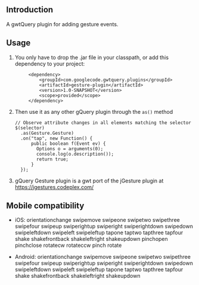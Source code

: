 

## Introduction
A gwtQuery plugin for adding gesture events.

## Usage

1. You only have to drop the .jar file in your classpath, or add this dependency to your project:
   
   ```
        <dependency>
            <groupId>com.googlecode.gwtquery.plugins</groupId>
            <artifactId>gesture-plugin</artifactId>
            <version>1.0-SNAPSHOT</version>
            <scope>provided</scope>
        </dependency>
   ```
2. Then use it as any other gQuery plugin through the `as()` method
   ```
   // Observe attribute changes in all elements matching the selector
   $(selector)
     .as(Gesture.Gesture)
     .on("tap", new Function() {
         public boolean f(Event ev) {
           Options o = arguments(0);
           console.log(o.description());
           return true;
         }
     });

   ```
3. gQuery Gesture plugin is a gwt port of the jGesture plugin at https://jgestures.codeplex.com/


## Mobile compatibility

- iOS: 
  orientationchange swipemove swipeone swipetwo swipethree swipefour swipeup swiperightup swiperight swiperightdown swipedown swipeleftdown swipeleft swipeleftup tapone taptwo tapthree tapfour shake shakefrontback shakeleftright shakeupdown pinchopen pinchclose rotatecw rotateccw pinch rotate

- Android: 
  orientationchange swipemove swipeone swipetwo swipethree swipefour swipeup swiperightup swiperight swiperightdown swipedown swipeleftdown swipeleft swipeleftup tapone taptwo tapthree tapfour shake shakefrontback shakeleftright shakeupdown
